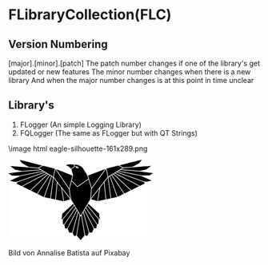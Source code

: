 ﻿# FLibraryCollection(FLC)
## Version Numbering
[major].[minor].[patch]
The patch number changes if one of the library's get updated or new features
The minor number changes when there is a new library
And when the major number changes is at this point in time unclear
## Library's

 1. FLogger (An simple Logging Library)
 2. FQLogger (The same as FLogger but with QT Strings)

\image html eagle-silhouette-161x289.png

![GitHub Logo](/Logo/eagle-silhouette-161x289.png)

Bild von Annalise Batista auf Pixabay

